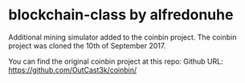 blockchain-class
by alfredonuhe
=======
Additional mining simulator added to the coinbin project.
The coinbin project was cloned the 10th of September 2017.

You can find the original coinbin project at this repo:
Github URL: https://github.com/OutCast3k/coinbin/

